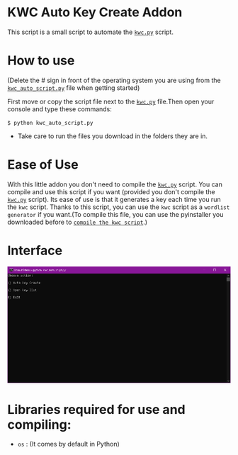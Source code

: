 # KWC Auto Key Create Addon

This script is a small script to automate the [`kwc.py`](https://github.com/NSIS-arch/KWC) script.

# How to use

(Delete the # sign in front of the operating system you are using from the [`kwc_auto_script.py`](https://github.com/NSIS-arch/KWC/blob/main/addons/kwc_auto_script.py) file when getting started)

<p1>First move or copy the script file next to the [`kwc.py`](https://github.com/NSIS-arch/KWC) file.Then open your console and type these commands:</p1>

```
$ python kwc_auto_script.py
```
* Take care to run the files you download in the folders they are in.

# Ease of Use

With this little addon you don't need to compile the [`kwc.py`](https://github.com/NSIS-arch/KWC) script. You can compile and use this script if you want (provided you don't compile the [`kwc.py`](https://github.com/NSIS-arch/KWC) script). Its ease of use is that it generates a key each time you run the `kwc` script. Thanks to this script, you can use the `kwc` script as a `wordlist generator` if you want.(To compile this file, you can use the pyinstaller you downloaded before to [`compile the kwc script`](https://github.com/NSIS-arch/KWC#another-usage).)

# Interface

<img src="Images\KWC_SCREENSHOT.png">



# Libraries required for use and compiling:

* `os` :
(It comes by default in Python)

#
